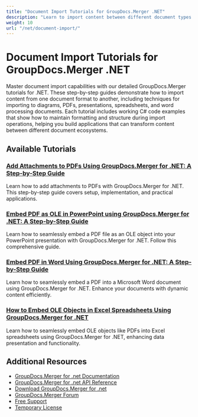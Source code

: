 ```yaml
---
title: "Document Import Tutorials for GroupDocs.Merger .NET"
description: "Learn to import content between different document types including diagrams, PDFs, presentations, spreadsheets, and word processing files with GroupDocs.Merger for .NET."
weight: 10
url: "/net/document-import/"
---
```


# Document Import Tutorials for GroupDocs.Merger .NET

Master document import capabilities with our detailed GroupDocs.Merger tutorials for .NET. These step-by-step guides demonstrate how to import content from one document format to another, including techniques for importing to diagrams, PDFs, presentations, spreadsheets, and word processing documents. Each tutorial includes working C# code examples that show how to maintain formatting and structure during import operations, helping you build applications that can transform content between different document ecosystems.

## Available Tutorials

### [Add Attachments to PDFs Using GroupDocs.Merger for .NET&#58; A Step-by-Step Guide](./add-attachments-pdf-groupdocs-merger-dotnet-tutorial/)
Learn how to add attachments to PDFs with GroupDocs.Merger for .NET. This step-by-step guide covers setup, implementation, and practical applications.

### [Embed PDF as OLE in PowerPoint using GroupDocs.Merger for .NET&#58; A Step-by-Step Guide](./embed-pdf-ole-powerpoint-groupdocs-merger-net/)
Learn how to seamlessly embed a PDF file as an OLE object into your PowerPoint presentation with GroupDocs.Merger for .NET. Follow this comprehensive guide.

### [Embed PDF in Word Using GroupDocs.Merger for .NET&#58; A Step-by-Step Guide](./embed-pdf-word-groupdocs-merger-dotnet/)
Learn how to seamlessly embed a PDF into a Microsoft Word document using GroupDocs.Merger for .NET. Enhance your documents with dynamic content efficiently.

### [How to Embed OLE Objects in Excel Spreadsheets Using GroupDocs.Merger for .NET](./embed-ole-objects-groupdocs-merger-net/)
Learn how to seamlessly embed OLE objects like PDFs into Excel spreadsheets using GroupDocs.Merger for .NET, enhancing data presentation and functionality.

## Additional Resources

- [GroupDocs.Merger for .net Documentation](https://docs.groupdocs.com/merger/net/)
- [GroupDocs.Merger for .net API Reference](https://reference.groupdocs.com/merger/net/)
- [Download GroupDocs.Merger for .net](https://releases.groupdocs.com/merger/net/)
- [GroupDocs.Merger Forum](https://forum.groupdocs.com/c/merger)
- [Free Support](https://forum.groupdocs.com/)
- [Temporary License](https://purchase.groupdocs.com/temporary-license/)
